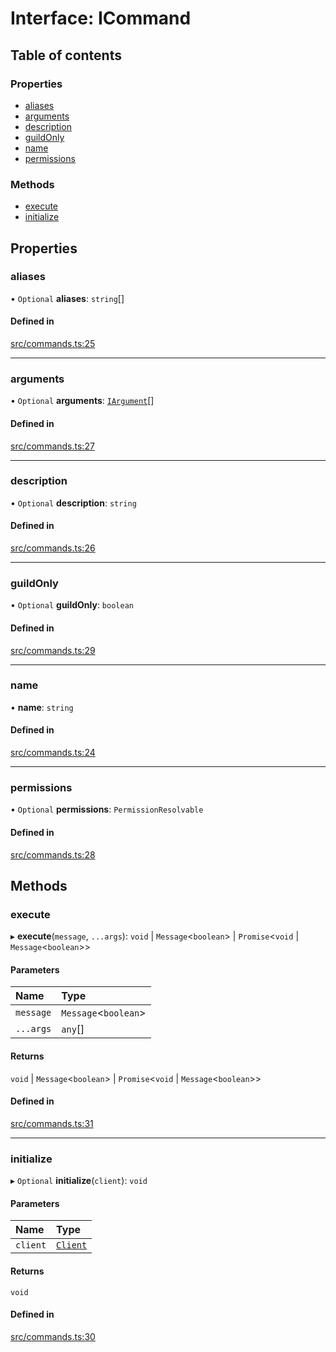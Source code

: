 # Interface: ICommand

## Table of contents

### Properties

- [aliases](../wiki/ICommand#aliases)
- [arguments](../wiki/ICommand#arguments)
- [description](../wiki/ICommand#description)
- [guildOnly](../wiki/ICommand#guildonly)
- [name](../wiki/ICommand#name)
- [permissions](../wiki/ICommand#permissions)

### Methods

- [execute](../wiki/ICommand#execute)
- [initialize](../wiki/ICommand#initialize)

## Properties

### aliases

• `Optional` **aliases**: `string`[]

#### Defined in

[src/commands.ts:25](https://github.com/FFGFlash/ffg-discord-framework/blob/5b28bb1/src/commands.ts#L25)

___

### arguments

• `Optional` **arguments**: [`IArgument`](../wiki/IArgument)[]

#### Defined in

[src/commands.ts:27](https://github.com/FFGFlash/ffg-discord-framework/blob/5b28bb1/src/commands.ts#L27)

___

### description

• `Optional` **description**: `string`

#### Defined in

[src/commands.ts:26](https://github.com/FFGFlash/ffg-discord-framework/blob/5b28bb1/src/commands.ts#L26)

___

### guildOnly

• `Optional` **guildOnly**: `boolean`

#### Defined in

[src/commands.ts:29](https://github.com/FFGFlash/ffg-discord-framework/blob/5b28bb1/src/commands.ts#L29)

___

### name

• **name**: `string`

#### Defined in

[src/commands.ts:24](https://github.com/FFGFlash/ffg-discord-framework/blob/5b28bb1/src/commands.ts#L24)

___

### permissions

• `Optional` **permissions**: `PermissionResolvable`

#### Defined in

[src/commands.ts:28](https://github.com/FFGFlash/ffg-discord-framework/blob/5b28bb1/src/commands.ts#L28)

## Methods

### execute

▸ **execute**(`message`, `...args`): `void` \| `Message`<`boolean`\> \| `Promise`<`void` \| `Message`<`boolean`\>\>

#### Parameters

| Name | Type |
| :------ | :------ |
| `message` | `Message`<`boolean`\> |
| `...args` | `any`[] |

#### Returns

`void` \| `Message`<`boolean`\> \| `Promise`<`void` \| `Message`<`boolean`\>\>

#### Defined in

[src/commands.ts:31](https://github.com/FFGFlash/ffg-discord-framework/blob/5b28bb1/src/commands.ts#L31)

___

### initialize

▸ `Optional` **initialize**(`client`): `void`

#### Parameters

| Name | Type |
| :------ | :------ |
| `client` | [`Client`](../wiki/Client) |

#### Returns

`void`

#### Defined in

[src/commands.ts:30](https://github.com/FFGFlash/ffg-discord-framework/blob/5b28bb1/src/commands.ts#L30)

